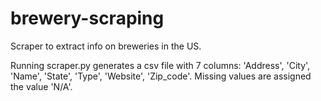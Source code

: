 # brewery-scraping
Scraper to extract info on breweries in the US. 

Running scraper.py generates a csv file with 7 columns: 'Address', 'City', 'Name', 'State', 'Type', 'Website', 'Zip_code'.
Missing values are assigned the value 'N/A'.
